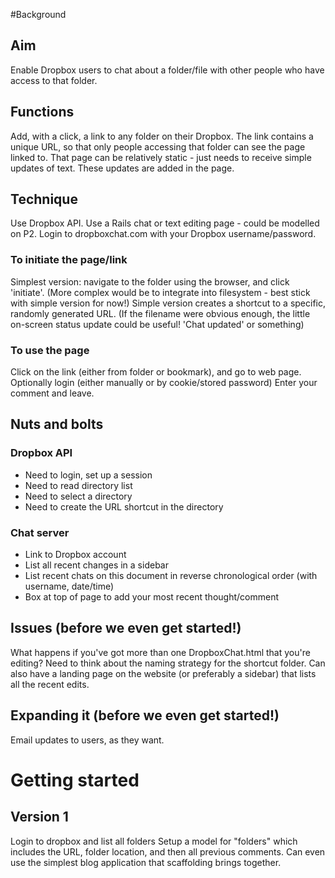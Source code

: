 #Background

## Aim
Enable Dropbox users to chat about a folder/file with other people who have access to that folder.

## Functions
Add, with a click, a link to any folder on their Dropbox. 
The link contains a unique URL, so that only people accessing that folder can see the page linked to.
That page can be relatively static - just needs to receive simple updates of text. These updates are added in the page.

## Technique
Use Dropbox API.
Use a Rails chat or text editing page - could be modelled on P2.
Login to dropboxchat.com with your Dropbox username/password.

### To initiate the page/link
Simplest version: navigate to the folder using the browser, and click 'initiate'.
(More complex would be to integrate into filesystem - best stick with simple version for now!)
Simple version creates a shortcut to a specific, randomly generated URL. 
(If the filename were obvious enough, the little on-screen status update could be useful! 'Chat updated' or something)

### To use the page
Click on the link (either from folder or bookmark), and go to web page.
Optionally login (either manually or by cookie/stored password)
Enter your comment and leave.

## Nuts and bolts

### Dropbox API
- Need to login, set up a session
- Need to read directory list
- Need to select a directory
- Need to create the URL shortcut in the directory

### Chat server
- Link to Dropbox account
- List all recent changes in a sidebar
- List recent chats on this document in reverse chronological order (with username, date/time)
- Box at top of page to add your most recent thought/comment

## Issues (before we even get started!)
What happens if you've got more than one DropboxChat.html that you're editing? Need to think about the naming strategy for the shortcut folder. Can also have a landing page on the website (or preferably a sidebar) that lists all the recent edits.

## Expanding it (before we even get started!)
Email updates to users, as they want.

# Getting started

## Version 1
Login to dropbox and list all folders
Setup a model for "folders" which includes the URL, folder location, and then all previous comments. 
Can even use the simplest blog application that scaffolding brings together.